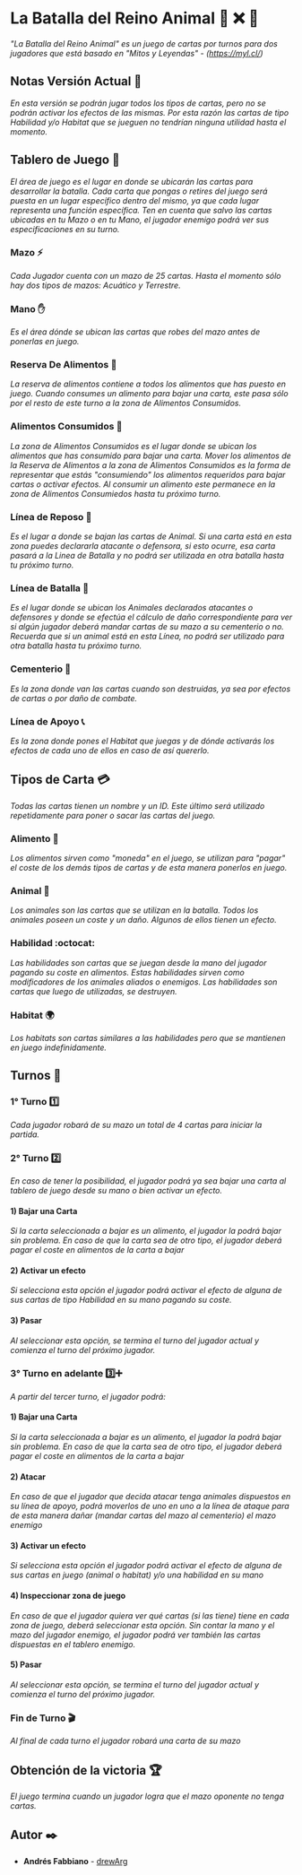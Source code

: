 # La Batalla del Reino Animal :octopus: :x: :wolf:

_"La Batalla del Reino Animal" es un juego de cartas por turnos para dos jugadores que está basado en "Mitos y Leyendas" - (https://myl.cl/)_

## Notas Versión Actual :notebook_with_decorative_cover:

_En esta versión se podrán jugar todos los tipos de cartas, pero no se podrán activar los efectos de las mismas. Por esta razón las cartas de tipo Habilidad y/o Habitat que se jueguen no tendrían ninguna utilidad hasta el momento._

## Tablero de Juego :game_die:

_El área de juego es el lugar en donde se ubicarán las cartas para desarrollar la batalla. Cada carta que pongas o retires del juego será puesta en un lugar específico dentro del mismo, ya que cada lugar representa una función específica. Ten en cuenta que salvo las cartas ubicadas en tu Mazo o en tu Mano, el jugador enemigo podrá ver sus especificaciones en su turno._

### Mazo :zap:

_Cada Jugador cuenta con un mazo de 25 cartas. Hasta el momento sólo hay dos tipos de mazos: Acuático y Terrestre._

### Mano :raised_hand:

_Es el área dónde se ubican las cartas que robes del mazo antes de ponerlas en juego._

### Reserva De Alimentos :apple:

_La reserva de alimentos contiene a todos los alimentos que has puesto en juego. Cuando consumes un alimento para bajar una carta, este pasa sólo por el resto de este turno a la zona de Alimentos Consumidos._

### Alimentos Consumidos :green_apple:

_La zona de Alimentos Consumidos es el lugar donde se ubican los alimentos que has consumido para bajar una carta. Mover los alimentos de la Reserva de Alimentos a la zona de Alimentos Consumidos es la forma de representar que estás "consumiendo" los alimentos requeridos para bajar cartas o activar efectos. Al consumir un alimento este permanece en la zona de Alimentos Consumiedos hasta tu próximo turno._

### Línea de Reposo :battery:

_Es el lugar a donde se bajan las cartas de Animal. Si una carta está en esta zona puedes declararla atacante o defensora, si esto ocurre, esa carta pasará a la Linea de Batalla y no podrá ser utilizada en otra batalla hasta tu próximo turno._

### Línea de Batalla :gun:

_Es el lugar donde se ubican los Animales declarados atacantes o defensores y donde se efectúa el cálculo de daño correspondiente para ver si algún jugador deberá mandar cartas de su mazo a su cementerio o no. Recuerda que si un animal está en esta Línea, no podrá ser utilizado para otra batalla hasta tu próximo turno._

### Cementerio :ghost:

_Es la zona donde van las cartas cuando son destruidas, ya sea por efectos de cartas o por daño de combate._

### Línea de Apoyo :telephone_receiver:

_Es la zona donde pones el Habitat que juegas y de dónde activarás los efectos de cada uno de ellos en caso de así quererlo._

## Tipos de Carta :credit_card:

_Todas las cartas tienen un nombre y un ID. Este último será utilizado repetidamente para poner o sacar las cartas del juego._

### Alimento :pizza:

_Los alimentos sirven como "moneda" en el juego, se utilizan para "pagar" el coste de los demás tipos de cartas y de esta manera ponerlos en juego._

### Animal :panda_face:

_Los animales son las cartas que se utilizan en la batalla. Todos los animales poseen un coste y un daño. Algunos de ellos tienen un efecto._

### Habilidad :octocat:

_Las habilidades son cartas que se juegan desde la mano del jugador pagando su coste en alimentos. Estas habilidades sirven como modificadores de los animales aliados o enemigos. Las habilidades son cartas que luego de utilizadas, se destruyen._

### Habitat :earth_africa:

_Los habitats son cartas similares a las habilidades pero que se mantienen en juego indefinidamente._

## Turnos :bell:

### 1° Turno :one:

_Cada jugador robará de su mazo un total de 4 cartas para iniciar la partida._

### 2° Turno :two:

_En caso de tener la posibilidad, el jugador podrá ya sea bajar una carta al tablero de juego desde su mano o bien activar un efecto._

#### 1) Bajar una Carta

_Si la carta seleccionada a bajar es un alimento, el jugador la podrá bajar sin problema. En caso de que la carta sea de otro tipo, el jugador deberá pagar el coste en alimentos de la carta a bajar_

#### 2) Activar un efecto

_Si selecciona esta opción el jugador podrá activar el efecto de alguna de sus cartas de tipo Habilidad en su mano pagando su coste._

#### 3) Pasar

_Al seleccionar esta opción, se termina el turno del jugador actual y comienza el turno del próximo jugador._

### 3° Turno en adelante :three::heavy_plus_sign:

_A partir del tercer turno, el jugador podrá:_

#### 1) Bajar una Carta

_Si la carta seleccionada a bajar es un alimento, el jugador la podrá bajar sin problema. En caso de que la carta sea de otro tipo, el jugador deberá pagar el coste en alimentos de la carta a bajar_

#### 2) Atacar

_En caso de que el jugador que decida atacar tenga animales dispuestos en su línea de apoyo, podrá moverlos de uno en uno a la línea de ataque para de esta manera dañar (mandar cartas del mazo al cementerio) el mazo enemigo_

#### 3) Activar un efecto

_Si selecciona esta opción el jugador podrá activar el efecto de alguna de sus cartas en juego (animal o habitat) y/o una habilidad en su mano_

#### 4) Inspeccionar zona de juego

_En caso de que el jugador quiera ver qué cartas (si las tiene) tiene en cada zona de juego, deberá seleccionar esta opción. Sin contar la mano y el mazo del jugador enemigo, el jugador podrá ver también las cartas dispuestas en el tablero enemigo._

#### 5) Pasar

_Al seleccionar esta opción, se termina el turno del jugador actual y comienza el turno del próximo jugador._

### Fin de Turno :clapper:

_Al final de cada turno el jugador robará una carta de su mazo_

## Obtención de la victoria :trophy:

_El juego termina cuando un jugador logra que el mazo oponente no tenga cartas._

## Autor ✒️

- **Andrés Fabbiano** - [drewArg](https://github.com/DrewArg)
